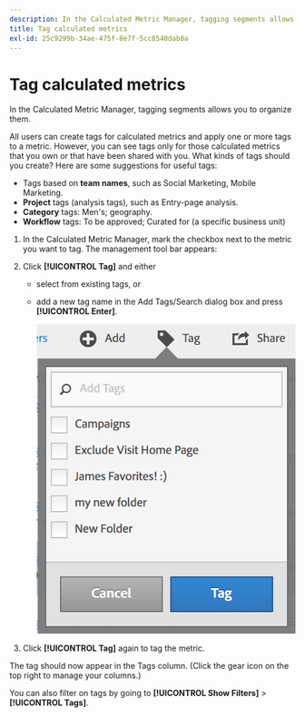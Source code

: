 ```yaml
---
description: In the Calculated Metric Manager, tagging segments allows you to organize them.
title: Tag calculated metrics
exl-id: 25c9299b-34ae-475f-8e7f-5cc8540dab8a
---
```

# Tag calculated metrics

In the Calculated Metric Manager, tagging segments allows you to organize them.

All users can create tags for calculated metrics and apply one or more tags to a metric. However, you can see tags only for those calculated metrics that you own or that have been shared with you. What kinds of tags should you create? Here are some suggestions for useful tags:

* Tags based on **team names**, such as Social Marketing, Mobile Marketing.
* **Project** tags (analysis tags), such as Entry-page analysis.
* **Category** tags: Men's; geography.
* **Workflow** tags: To be approved; Curated for (a specific business unit)

1. In the Calculated Metric Manager, mark the checkbox next to the metric you want to tag. The management tool bar appears: 
1. Click **[!UICONTROL Tag]** and either

    * select from existing tags, or 
    * add a new tag name in the Add Tags/Search dialog box and press **[!UICONTROL Enter]**.

      ![](assets/cm_add_tags.png)

1. Click **[!UICONTROL Tag]** again to tag the metric.

The tag should now appear in the Tags column. (Click the gear icon on the top right to manage your columns.)

You can also filter on tags by going to **[!UICONTROL Show Filters]** > **[!UICONTROL Tags]**.
